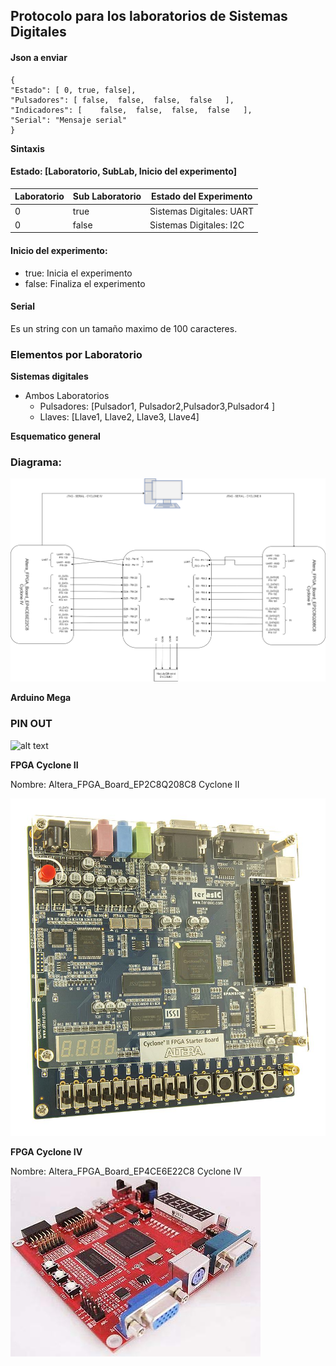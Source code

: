 ## Protocolo para los laboratorios de Sistemas Digitales

#### Json a enviar 
	
	{
	"Estado": [ 0, true, false],
	"Pulsadores": [ false,	false,	false,	false	],
	"Indicadores": [	false,	false,	false,	false	],
	"Serial": "Mensaje serial"
	}

**Sintaxis**
#### Estado: [Laboratorio, SubLab, Inicio del experimento]

|Laboratorio  | Sub Laboratorio  | Estado del Experimento |
| ------------ | ------------ | ------------ |
| 0  | true  | Sistemas Digitales: UART  |
| 0  | false  | Sistemas Digitales: I2C  |

#### Inicio del experimento:

- true: Inicia el experimento
- false: Finaliza el experimento

#### Serial

Es un string con un tamaño maximo de 100 caracteres.


### Elementos por Laboratorio
**Sistemas digitales**

- Ambos Laboratorios
  - Pulsadores: [Pulsador1, Pulsador2,Pulsador3,Pulsador4 ]
  - Llaves:  [Llave1, Llave2, Llave3, Llave4]

**Esquematico general**
### Diagrama:
![Cyclone II](Imagenes\Esquematico.png)

**Arduino Mega**
### PIN OUT

 ![alt text](https://diyi0t.com/wp-content/uploads/2019/08/Arduino-Mega-Pinout.png) 


**FPGA Cyclone II**

Nombre: Altera_FPGA_Board_EP2C8Q208C8 Cyclone II

![Cyclone II](Imagenes\cyclone-ii.png)

**FPGA Cyclone IV**

Nombre: Altera_FPGA_Board_EP4CE6E22C8
Cyclone IV
![Cyclone IV](Imagenes\cyclone-iv.png)
